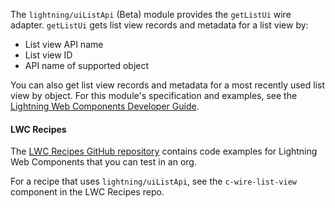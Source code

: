 The `lightning/uiListApi` (Beta) module provides the `getListUi` wire adapter.
`getListUi` gets list view records and metadata for a list view by:
* List view API name
* List view ID
* API name of supported object

You can also get list view records and metadata for a most recently used list view by object. For this module's specification and examples, see the [Lightning Web Components Developer Guide](docs/component-library/documentation/lwc/lwc.reference_lightning_ui_api_list_ui).

#### LWC Recipes

The [LWC Recipes GitHub repository](https://github.com/trailheadapps/lwc-recipes) contains code examples for Lightning Web Components that you can test in an org.

For a recipe that uses `lightning/uiListApi`, see the `c-wire-list-view` component in the LWC Recipes repo.